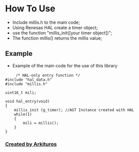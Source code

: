# How To Use

- Include millis.h to the main code;
- Using Renesas HAL create a timer object;
- use the function "millis_init([your timer object])";
- The function millis() returns the millis value;

## Example

- Example of the main code for the use of this library

<pre>
    <code>/* HAL-only entry function */
#include "hal_data.h"
#include "millis.h"
        
uint16_t mili;

void hal_entry(void)
{
    millis_init (g_timer); //AGT Instance created with HAL
    while(1)
    {
        mili = millis();
    }
}</code>
</pre>

### [Created by Arkituros](https://github.com/Arkituros/ "Created by Arkituros")



